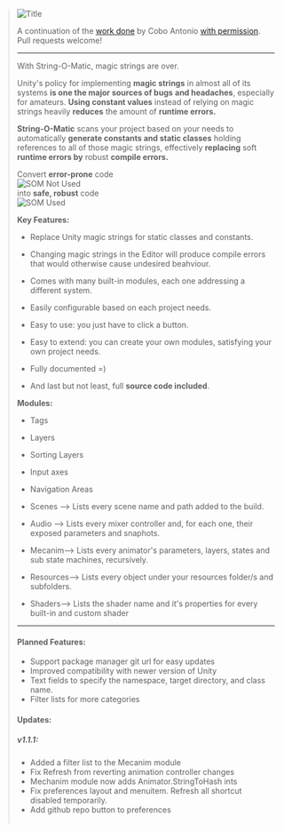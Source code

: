 > ![Title](https://github.com/haywirephoenix/StringOMatic/assets/26271795/23f7876c-90c9-4751-bb13-929804c7064d)  
>
> A continuation of the [work done](https://assetstore.unity.com/packages/tools/utilities/string-o-matic-53019) by Cobo Antonio [with permission](https://forum.unity.com/threads/released-string-o-matic-say-goodbye-to-magic-strings.377123#post-9764475). Pull requests welcome!
> 
>----------------
>
> With String-O-Matic, magic strings are over.
>
>
> Unity's policy for implementing **magic strings** in almost all of its systems **is one the major sources of bugs** **and headaches**, especially for amateurs. **Using constant values** instead of relying on magic strings heavily **reduces** the amount of **runtime errors.**  
>   
> **String-O-Matic** scans your project based on your needs to automatically **generate constants and static classes** holding references to all of those magic strings, effectively **replacing** soft **runtime errors by** robust **compile errors.**  
>   
> 
> Convert **error-prone** code  
> ![SOM Not Used](https://github.com/haywirephoenix/StringOMatic/assets/26271795/5b56fd22-9cd0-446d-adc1-ff51c916910e)  
> into **safe, robust** code  
> ![SOM Used](https://github.com/haywirephoenix/StringOMatic/assets/26271795/65b0cbbf-ae8f-4faa-b14b-462cba76a05e) ​
> 
>   
> **Key Features:**  
> 
> *   Replace Unity magic strings for static classes and constants.
> *   Changing magic strings in the Editor will produce compile errors that would otherwise cause undesired beahviour.
> *   Comes with many built-in modules, each one addressing a different system.  
>     
> *   Easily configurable based on each project needs.
> *   Easy to use: you just have to click a button.  
>     
> *   Easy to extend: you can create your own modules, satisfying your own project needs.
> *   Fully documented =)
> *   And last but not least, full **source code included**.
> 
> **Modules:**  
> 
> *   Tags
> *   Layers
> *   Sorting Layers
> *   Input axes  
>     
> *   Navigation Areas
> *   Scenes --> Lists every scene name and path added to the build.  
>     
> *   Audio --> Lists every mixer controller and, for each one, their exposed parameters and snaphots.
> *   Mecanim--> Lists every animator's parameters, layers, states and sub state machines, recursively.
> *   Resources--> Lists every object under your resources folder/s and subfolders.
> *   Shaders--> Lists the shader name and it's properties for every built-in and custom shader
>
>-----
>#### Planned Features:
> * Support package manager git url for easy updates
> * Improved compatibility with newer version of Unity
> * Text fields to specify the namespace, target directory, and class name.
> * Filter lists for more categories
>
>#### Updates:
>##### v1.1.1:
> * Added a filter list to the Mecanim module
> * Fix Refresh from reverting animation controller changes
> * Mechanim module now adds Animator.StringToHash ints
> * Fix preferences layout and menuitem. Refresh all shortcut disabled temporarily.
> * Add github repo button to preferences
><br></br>